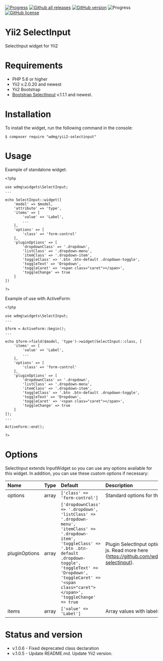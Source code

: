 [![Progress](https://img.shields.io/badge/required-Yii2_v2.0.13-blue.svg)](https://packagist.org/packages/yiisoft/yii2) [![Github all releases](https://img.shields.io/github/downloads/wdmg/yii2-selectinput/total.svg)](https://GitHub.com/wdmg/yii2-selectinput/releases/) [![GitHub version](https://badge.fury.io/gh/wdmg/yii2-selectinput.svg)](https://github.com/wdmg/yii2-selectinput) ![Progress](https://img.shields.io/badge/progress-in_development-red.svg) [![GitHub license](https://img.shields.io/github/license/wdmg/yii2-selectinput.svg)](https://github.com/wdmg/yii2-selectinput/blob/master/LICENSE)

# Yii2 SelectInput
SelectInput widget for Yii2

# Requirements 
* PHP 5.6 or higher
* Yii2 v.2.0.20 and newest
* Yii2 Bootstrap
* [Bootstrap SelectInput](https://github.com/wdmg/bootstrap-selectinput) v.1.1.1 and newest.

# Installation
To install the widget, run the following command in the console:

`$ composer require "wdmg/yii2-selectinput"`

# Usage
Example of standalone widget:

    <?php
    
    use wdmg\widgets\SelectInput;
    ...
    
    echo SelectInput::widget([
        'model' => $model,
        'attribute' => 'type',
        'items' => [
            'value' => 'Label',
            ...
        ],
        'options' => [
            'class' => 'form-control'
        ],
        'pluginOptions' => [
            'dropdownClass' => '.dropdown',
            'listClass' => '.dropdown-menu',
            'itemClass' => '.dropdown-item',
            'toggleClass' => '.btn .btn-default .dropdown-toggle',
            'toggleText' => 'Dropdown',
            'toggleCaret' => '<span class="caret"></span>',
            'toggleChange' => true
        ]
    ])
    
    ?>

Example of use with ActiveForm:

    <?php
    
    use wdmg\widgets\SelectInput;
    ...
    
    $form = ActiveForm::begin();
    ...
    
    echo $form->field($model, 'type')->widget(SelectInput::class, [
        'items' => [
            'value' => 'Label',
            ...
        ],
        'options' => [
            'class' => 'form-control'
        ],
        'pluginOptions' => [
            'dropdownClass' => '.dropdown',
            'listClass' => '.dropdown-menu',
            'itemClass' => '.dropdown-item',
            'toggleClass' => '.btn .btn-default .dropdown-toggle',
            'toggleText' => 'Dropdown',
            'toggleCaret' => '<span class="caret"></span>',
            'toggleChange' => true
        ]
    ]);
    ...
    
    ActiveForm::end();
    
    ?>


# Options

SelectInput extends InputWidget so you can use any options available for this widget. In addition, you can use these custom options if necessary:

| Name                   | Type    | Default                   | Description            |
|:---------------------- | ------- |:------------------------- |:---------------------- |
| options                | array   | `['class' => 'form-control']` | Standard options for the input widget. |
| pluginOptions          | array   | `['dropdownClass' => '.dropdown', 'listClass' => '.dropdown-menu', 'itemClass' => '.dropdown-item', 'toggleClass' => '.btn .btn-default .dropdown-toggle', 'toggleText' => 'Dropdown', 'toggleCaret' => '<span class="caret"></span>', 'toggleChange' => true` | Plugin SelectInput options passed to js. Read more here (https://github.com/wdmg/bootstrap-selectinput). |
| items                  | array   | `['value' => 'Label']` | Array values with labels. |


            
# Status and version
* v.1.0.6 - Fixed deprecated class declaration
* v.1.0.5 - Update README.md. Update Yii2 version.